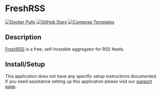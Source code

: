# FreshRSS

[![Docker Pulls](https://img.shields.io/docker/pulls/linuxserver/duplicati?style=flat-square&color=607D8B&label=docker%20pulls&logo=docker)](https://hub.docker.com/r/linuxserver/freshrss)
[![GitHub Stars](https://img.shields.io/github/stars/linuxserver/docker-freshrss?style=flat-square&color=607D8B&label=github%20stars&logo=github)](https://github.com/linuxserver/docker-freshrss)
[![Compose Templates](https://img.shields.io/static/v1?style=flat-square&color=607D8B&label=compose&message=templates)](https://github.com/GhostWriters/DockSTARTer/tree/master/compose/.apps/freshrss)

## Description

[FreshRSS](https://freshrss.org/) is a free, self-hostable aggregator for RSS
feeds.

## Install/Setup

This application does not have any specific setup instructions documented. If
you need assistance setting up this application please visit our
[support page](https://dockstarter.com/basics/support/).
